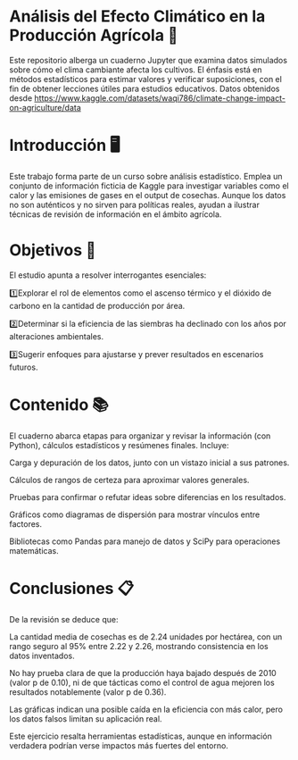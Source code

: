 # Análisis del Efecto Climático en la Producción Agrícola 🌾
Este repositorio alberga un cuaderno Jupyter que examina datos simulados sobre cómo el clima cambiante afecta los cultivos. El énfasis está en métodos estadísticos para estimar valores y verificar suposiciones, con el fin de obtener lecciones útiles para estudios educativos.
Datos obtenidos desde  https://www.kaggle.com/datasets/waqi786/climate-change-impact-on-agriculture/data

# Introducción 🖥
Este trabajo forma parte de un curso sobre análisis estadístico. Emplea un conjunto de información ficticia de Kaggle para investigar variables como el calor y las emisiones de gases en el output de cosechas. Aunque los datos no son auténticos y no sirven para políticas reales, ayudan a ilustrar técnicas de revisión de información en el ámbito agrícola.

# Objetivos 📑
El estudio apunta a resolver interrogantes esenciales:

1️⃣Explorar el rol de elementos como el ascenso térmico y el dióxido de carbono en la cantidad de producción por área.

2️⃣Determinar si la eficiencia de las siembras ha declinado con los años por alteraciones ambientales.

3️⃣Sugerir enfoques para ajustarse y prever resultados en escenarios futuros.

# Contenido 📚
El cuaderno abarca etapas para organizar y revisar la información (con Python), cálculos estadísticos y resúmenes finales. Incluye:

Carga y depuración de los datos, junto con un vistazo inicial a sus patrones.

Cálculos de rangos de certeza para aproximar valores generales.

Pruebas para confirmar o refutar ideas sobre diferencias en los resultados.

Gráficos como diagramas de dispersión para mostrar vínculos entre factores.

Bibliotecas como Pandas para manejo de datos y SciPy para operaciones matemáticas.

# Conclusiones 📋
De la revisión se deduce que:

La cantidad media de cosechas es de 2.24 unidades por hectárea, con un rango seguro al 95% entre 2.22 y 2.26, mostrando consistencia en los datos inventados.

No hay prueba clara de que la producción haya bajado después de 2010 (valor p de 0.10), ni de que tácticas como el control de agua mejoren los resultados notablemente (valor p de 0.36).

Las gráficas indican una posible caída en la eficiencia con más calor, pero los datos falsos limitan su aplicación real.

Este ejercicio resalta herramientas estadísticas, aunque en información verdadera podrían verse impactos más fuertes del entorno.
